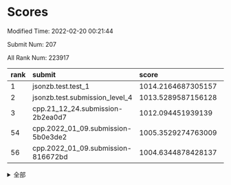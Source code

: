 # Scores

Modified Time: 2022-02-20 00:21:44

Submit Num: 207

All Rank Num: 223917

| rank |               submit               |       score        |       sigma        | pk_num |
| :--- | :--------------------------------- | :----------------- | :----------------- | :----- |
| 1    | jsonzb.test.test_1                 | 1014.2164687305157 | 0.8254347548489614 | 4326   |
| 2    | jsonzb.test.submission_level_4     | 1013.5289587156128 | 0.7977090377713066 | 4321   |
| 3    | cpp.21_12_24.submission-2b2ea0d7   | 1012.094451939139  | 0.7900066645687331 | 4323   |
| 54   | cpp.2022_01_09.submission-5b0e3de2 | 1005.3529274763009 | 0.7120548365141225 | 4324   |
| 56   | cpp.2022_01_09.submission-816672bd | 1004.6344878428137 | 0.7306836722421157 | 4328   |


<details>
<summary>全部</summary>

| rank |                 submit                 |       score        |       sigma        | pk_num |
| :--- | :------------------------------------- | :----------------- | :----------------- | :----- |
| 1    | jsonzb.test.test_1                     | 1014.2164687305157 | 0.8254347548489614 | 4326   |
| 2    | jsonzb.test.submission_level_4         | 1013.5289587156128 | 0.7977090377713066 | 4321   |
| 3    | cpp.21_12_24.submission-2b2ea0d7       | 1012.094451939139  | 0.7900066645687331 | 4323   |
| 4    | gobigger.level_3.submission_level_3_44 | 1011.7473859940244 | 0.7700445731794034 | 4327   |
| 5    | gobigger.level_3.submission_level_3_33 | 1011.487545267528  | 0.8109584556247569 | 4321   |
| 6    | gobigger.level_3.submission_level_3_1  | 1011.3720978284173 | 0.757145648117276  | 4328   |
| 7    | gobigger.level_3.submission_level_3_12 | 1011.3349424983207 | 0.7708401592814449 | 4327   |
| 8    | gobigger.level_3.submission_level_3_38 | 1010.9749571611964 | 0.7652234696349051 | 4323   |
| 9    | gobigger.level_3.submission_level_3_6  | 1010.8509592399012 | 0.7603351573946466 | 4327   |
| 10   | gobigger.level_3.submission_level_3_4  | 1010.8119559801801 | 0.7890398805355067 | 4326   |
| 11   | gobigger.level_3.submission_level_3_25 | 1010.8079698895914 | 0.7703751130237392 | 4328   |
| 12   | gobigger.level_3.submission_level_3_48 | 1010.7898389280442 | 0.7673720580498742 | 4326   |
| 13   | gobigger.level_3.submission_level_3_37 | 1010.7680536882763 | 0.7453337291264729 | 4322   |
| 14   | gobigger.level_3.submission_level_3_10 | 1010.7511895738049 | 0.7312099061989591 | 4326   |
| 15   | gobigger.level_3.submission_level_3_36 | 1010.7407781994345 | 0.7844058560224072 | 4333   |
| 16   | gobigger.level_3.submission_level_3_11 | 1010.7177186105062 | 0.7666477652019937 | 4323   |
| 17   | gobigger.level_3.submission_level_3_8  | 1010.6566573356181 | 0.7527561692591841 | 4332   |
| 18   | gobigger.level_3.submission_level_3_47 | 1010.6563772930361 | 0.7676103917085056 | 4328   |
| 19   | gobigger.level_3.submission_level_3_32 | 1010.6430512839161 | 0.7684134665867309 | 4326   |
| 20   | gobigger.level_3.submission_level_3_15 | 1010.5939812274622 | 0.7710263256957678 | 4325   |
| 21   | gobigger.level_3.submission_level_3_30 | 1010.4267671829616 | 0.7795194335477462 | 4330   |
| 22   | gobigger.level_3.submission_level_3_35 | 1010.3825868560222 | 0.774651129634612  | 4331   |
| 23   | gobigger.level_3.submission_level_3_22 | 1010.354095647005  | 0.7543813724237931 | 4327   |
| 24   | gobigger.level_3.submission_level_3_19 | 1010.226812258596  | 0.7824335248749658 | 4323   |
| 25   | gobigger.level_3.submission_level_3_16 | 1010.2001148212156 | 0.7780117485811807 | 4327   |
| 26   | gobigger.level_3.submission_level_3_31 | 1010.0948410647851 | 0.7624583281030407 | 4331   |
| 27   | gobigger.level_3.submission_level_3_27 | 1010.0900111597311 | 0.7604234054515173 | 4330   |
| 28   | gobigger.level_3.submission_level_3_13 | 1010.088008098172  | 0.7827185582483841 | 4328   |
| 29   | gobigger.level_3.submission_level_3_7  | 1010.0664501954643 | 0.7524450072946518 | 4326   |
| 30   | gobigger.level_3.submission_level_3_21 | 1009.9881136618679 | 0.7526373608630857 | 4329   |
| 31   | gobigger.level_3.submission_level_3_39 | 1009.8744271562166 | 0.7678246927329445 | 4330   |
| 32   | gobigger.level_3.submission_level_3_45 | 1009.8630125255    | 0.758711152907336  | 4332   |
| 33   | gobigger.level_3.submission_level_3_24 | 1009.8593065151932 | 0.7670836376448238 | 4323   |
| 34   | gobigger.level_3.submission_level_3_5  | 1009.8532206560353 | 0.7605074909571801 | 4332   |
| 35   | gobigger.level_3.submission_level_3_42 | 1009.7801571236898 | 0.7481205014873156 | 4325   |
| 36   | gobigger.level_3.submission_level_3_2  | 1009.5730687748309 | 0.7601376813032055 | 4327   |
| 37   | gobigger.level_3.submission_level_3_23 | 1009.5524443870861 | 0.759671376799629  | 4325   |
| 38   | gobigger.level_3.submission_level_3_34 | 1009.3517491888422 | 0.7678140659075463 | 4329   |
| 39   | gobigger.level_3.submission_level_3_40 | 1009.3162528511567 | 0.7423576284098045 | 4332   |
| 40   | gobigger.level_3.submission_level_3_3  | 1009.3151169166598 | 0.7393523219794067 | 4326   |
| 41   | gobigger.level_3.submission_level_3_18 | 1009.28230839337   | 0.7534703198686385 | 4326   |
| 42   | gobigger.level_3.submission_level_3_0  | 1009.2245923689234 | 0.7646778750524793 | 4326   |
| 43   | gobigger.level_3.submission_level_3_28 | 1009.1491631685408 | 0.7628033384973787 | 4324   |
| 44   | gobigger.level_3.submission_level_3_49 | 1009.1321558118553 | 0.7403833653396165 | 4325   |
| 45   | gobigger.level_3.submission_level_3_20 | 1009.0679688239794 | 0.7492244114279775 | 4324   |
| 46   | gobigger.level_3.submission_level_3_9  | 1008.9851757597309 | 0.7482784607482776 | 4323   |
| 47   | gobigger.level_3.submission_level_3_46 | 1008.968749424909  | 0.7656802135336187 | 4326   |
| 48   | gobigger.level_3.submission_level_3_14 | 1008.8915177202709 | 0.7487910983101989 | 4328   |
| 49   | gobigger.level_3.submission_level_3_41 | 1008.8694023259386 | 0.7799414092668219 | 4326   |
| 50   | gobigger.level_3.submission_level_3_17 | 1008.6634903455349 | 0.7499667503295762 | 4327   |
| 51   | gobigger.level_3.submission_level_3_29 | 1008.6057379074483 | 0.7491109411246005 | 4328   |
| 52   | gobigger.level_3.submission_level_3_26 | 1008.3301781832679 | 0.7441823909908836 | 4330   |
| 53   | gobigger.level_3.submission_level_3_43 | 1007.3016171821693 | 0.7476734148368179 | 4323   |
| 54   | cpp.2022_01_09.submission-5b0e3de2     | 1005.3529274763009 | 0.7120548365141225 | 4324   |
| 55   | gobigger.level_1.submission_level_1_9  | 1004.7384316039389 | 0.7119382822969132 | 4327   |
| 56   | cpp.2022_01_09.submission-816672bd     | 1004.6344878428137 | 0.7306836722421157 | 4328   |
| 57   | gobigger.level_1.submission_level_1_23 | 1004.5889309613661 | 0.7275135521406705 | 4324   |
| 58   | gobigger.level_1.submission_level_1_13 | 1004.4938625810719 | 0.7279228566653155 | 4332   |
| 59   | gobigger.level_1.submission_level_1_34 | 1004.4480421385114 | 0.7185663632116496 | 4323   |
| 60   | gobigger.level_1.submission_level_1_29 | 1004.3695829268927 | 0.724774813240076  | 4326   |
| 61   | gobigger.level_1.submission_level_1_15 | 1004.308852554326  | 0.7092408484309202 | 4329   |
| 62   | gobigger.level_1.submission_level_1_7  | 1004.1584096148257 | 0.7171180108149714 | 4329   |
| 63   | gobigger.level_1.submission_level_1_43 | 1004.1558955942106 | 0.7146898930909833 | 4329   |
| 64   | gobigger.level_1.submission_level_1_36 | 1004.1056957437736 | 0.7183797474681707 | 4325   |
| 65   | gobigger.level_1.submission_level_1_8  | 1004.0798316771039 | 0.7098805693582642 | 4328   |
| 66   | gobigger.level_1.submission_level_1_11 | 1003.9997585005929 | 0.7156677172916244 | 4331   |
| 67   | gobigger.level_1.submission_level_1_37 | 1003.9079705176509 | 0.715776609532994  | 4327   |
| 68   | gobigger.level_1.submission_level_1_32 | 1003.9015038316985 | 0.7186081213557742 | 4326   |
| 69   | gobigger.level_1.submission_level_1_6  | 1003.8587852890411 | 0.721755710743201  | 4328   |
| 70   | gobigger.level_1.submission_level_1_47 | 1003.7335311853651 | 0.7165065018762925 | 4328   |
| 71   | gobigger.level_1.submission_level_1_2  | 1003.5961570770372 | 0.7128003474201333 | 4327   |
| 72   | gobigger.level_1.submission_level_1_24 | 1003.5397156497701 | 0.7058008915867915 | 4327   |
| 73   | gobigger.level_1.submission_level_1_14 | 1003.5285359053814 | 0.7133672724446997 | 4324   |
| 74   | gobigger.level_1.submission_level_1_44 | 1003.466088159111  | 0.7091717204715724 | 4327   |
| 75   | gobigger.level_1.submission_level_1_33 | 1003.4451545124814 | 0.7135258939357618 | 4327   |
| 76   | gobigger.level_1.submission_level_1_17 | 1003.4177390581231 | 0.713965909767064  | 4326   |
| 77   | gobigger.level_1.submission_level_1_39 | 1003.3887850110951 | 0.7202740395140109 | 4328   |
| 78   | gobigger.level_1.submission_level_1_40 | 1003.3734540811165 | 0.7187229475687444 | 4324   |
| 79   | gobigger.level_1.submission_level_1_42 | 1003.3629703677462 | 0.7162759768921514 | 4331   |
| 80   | gobigger.level_1.submission_level_1_21 | 1003.2452201077454 | 0.724665792293891  | 4327   |
| 81   | gobigger.level_1.submission_level_1_35 | 1003.2227044456271 | 0.7154471727083496 | 4327   |
| 82   | gobigger.level_1.submission_level_1_45 | 1003.2226623580875 | 0.7078609785378923 | 4326   |
| 83   | gobigger.level_1.submission_level_1_25 | 1003.131368303154  | 0.7148316321950149 | 4328   |
| 84   | gobigger.level_1.submission_level_1_22 | 1003.1272167085754 | 0.7117195777637683 | 4322   |
| 85   | gobigger.level_1.submission_level_1_27 | 1003.0706682925241 | 0.7272755712735195 | 4323   |
| 86   | gobigger.level_1.submission_level_1_30 | 1003.0519515551802 | 0.7112555743591227 | 4326   |
| 87   | gobigger.level_1.submission_level_1_0  | 1002.9247807880774 | 0.7109118599678943 | 4326   |
| 88   | gobigger.level_1.submission_level_1_49 | 1002.9224115260058 | 0.7117708716876778 | 4327   |
| 89   | gobigger.level_1.submission_level_1_41 | 1002.9180712138362 | 0.7049066950820092 | 4322   |
| 90   | gobigger.level_1.submission_level_1_28 | 1002.9004100680268 | 0.7068062369874255 | 4328   |
| 91   | gobigger.level_1.submission_level_1_1  | 1002.8969272417072 | 0.7174281347207433 | 4327   |
| 92   | gobigger.level_1.submission_level_1_19 | 1002.855252509361  | 0.7095499316733915 | 4328   |
| 93   | gobigger.level_1.submission_level_1_4  | 1002.831359989018  | 0.7093741866618918 | 4328   |
| 94   | gobigger.level_1.submission_level_1_12 | 1002.8015059658499 | 0.7180267007899597 | 4328   |
| 95   | gobigger.level_1.submission_level_1_20 | 1002.7764358267384 | 0.7239120502337619 | 4328   |
| 96   | gobigger.level_1.submission_level_1_38 | 1002.7356730079302 | 0.7142280754259066 | 4324   |
| 97   | gobigger.level_1.submission_level_1_16 | 1002.5560453366516 | 0.7130639421228664 | 4322   |
| 98   | gobigger.level_1.submission_level_1_3  | 1002.4407840906084 | 0.7080741238158477 | 4331   |
| 99   | gobigger.level_1.submission_level_1_10 | 1002.3959741932722 | 0.7107428625080948 | 4326   |
| 100  | gobigger.level_1.submission_level_1_31 | 1002.3694352521667 | 0.7056216999742194 | 4326   |
| 101  | gobigger.level_1.submission_level_1_26 | 1002.0873367033759 | 0.7079217739876553 | 4327   |
| 102  | gobigger.level_1.submission_level_1_5  | 1001.9544035820204 | 0.7182602894578439 | 4329   |
| 103  | gobigger.level_1.submission_level_1_46 | 1001.8855936416137 | 0.7191227037802604 | 4327   |
| 104  | gobigger.level_1.submission_level_1_18 | 1001.8046089363527 | 0.7128757255128385 | 4327   |
| 105  | gobigger.level_1.submission_level_1_48 | 1001.7436812096477 | 0.7070327058469131 | 4330   |
| 106  | gobigger.random.submission_random_21   | 997.7100996430275  | 0.7007540203888525 | 4328   |
| 107  | gobigger.random.submission_random_28   | 997.4344865190509  | 0.7000765156891043 | 4328   |
| 108  | gobigger.random.submission_random_42   | 997.3976027152669  | 0.7136726431130699 | 4329   |
| 109  | gobigger.random.submission_random_23   | 997.0305035187827  | 0.7028470020348464 | 4330   |
| 110  | gobigger.random.submission_random_4    | 996.7375191100904  | 0.7129317821431559 | 4326   |
| 111  | gobigger.random.submission_random_32   | 996.7328457337244  | 0.699294355949823  | 4325   |
| 112  | gobigger.random.submission_random_3    | 996.5393411700808  | 0.6936665573866277 | 4325   |
| 113  | gobigger.random.submission_random_35   | 996.4935963338239  | 0.7091891947390345 | 4330   |
| 114  | gobigger.random.submission_random_37   | 996.4841347301983  | 0.7192226447913204 | 4324   |
| 115  | gobigger.random.submission_random_24   | 996.3743490882466  | 0.7132228638056471 | 4331   |
| 116  | gobigger.random.submission_random_12   | 996.3153478726955  | 0.728680613297044  | 4327   |
| 117  | gobigger.random.submission_random_43   | 996.285759492178   | 0.7088313494514031 | 4325   |
| 118  | gobigger.random.submission_random_29   | 996.2533616783221  | 0.7190979323950588 | 4331   |
| 119  | gobigger.random.submission_random_8    | 996.2317567969097  | 0.7161239317000246 | 4331   |
| 120  | gobigger.random.submission_random_33   | 996.2167760972413  | 0.7227800739815974 | 4329   |
| 121  | gobigger.random.submission_random_6    | 996.2140893893721  | 0.7037018744871995 | 4325   |
| 122  | gobigger.random.submission_random_2    | 996.2073735404314  | 0.7118069561448798 | 4328   |
| 123  | gobigger.random.submission_random_47   | 996.2004706727386  | 0.7174943843961633 | 4325   |
| 124  | gobigger.random.submission_random_17   | 996.1948776041181  | 0.7068892299167316 | 4326   |
| 125  | gobigger.random.submission_random_36   | 996.1648094805287  | 0.70971582477803   | 4329   |
| 126  | gobigger.random.submission_random_38   | 996.0586432297312  | 0.6970685421329463 | 4326   |
| 127  | gobigger.random.submission_random_10   | 996.0404995018275  | 0.7150417802704206 | 4332   |
| 128  | gobigger.random.submission_random_44   | 995.9749635400487  | 0.7124212261239076 | 4327   |
| 129  | gobigger.random.submission_random_13   | 995.9463238309961  | 0.7168417819452605 | 4332   |
| 130  | gobigger.random.submission_random_14   | 995.936680604434   | 0.7015436646914325 | 4330   |
| 131  | gobigger.random.submission_random_7    | 995.8985320233098  | 0.7115881390154036 | 4328   |
| 132  | gobigger.random.submission_random_27   | 995.8946076154645  | 0.7298300570672456 | 4327   |
| 133  | gobigger.random.submission_random_48   | 995.8705746334783  | 0.7268943010595207 | 4325   |
| 134  | gobigger.random.submission_random_41   | 995.8568911095426  | 0.7129671158309722 | 4329   |
| 135  | gobigger.random.submission_random_45   | 995.7776982342045  | 0.7212542636859302 | 4327   |
| 136  | gobigger.random.submission_random_31   | 995.7549564425417  | 0.7010065458898876 | 4325   |
| 137  | gobigger.random.submission_random_20   | 995.7324354527711  | 0.7019864951976807 | 4329   |
| 138  | gobigger.random.submission_random_39   | 995.7107521133272  | 0.709913249538538  | 4325   |
| 139  | gobigger.random.submission_random_46   | 995.657596943095   | 0.7198131696564041 | 4322   |
| 140  | gobigger.random.submission_random_34   | 995.6363400977432  | 0.6977433317011814 | 4329   |
| 141  | gobigger.random.submission_random_22   | 995.592460249592   | 0.7284947047859043 | 4327   |
| 142  | gobigger.random.submission_random_40   | 995.5150150168339  | 0.7112795691881996 | 4327   |
| 143  | gobigger.random.submission_random_25   | 995.4620475314035  | 0.732624798603845  | 4333   |
| 144  | gobigger.random.submission_random_19   | 995.4139229662095  | 0.7175980364472956 | 4323   |
| 145  | gobigger.random.submission_random_5    | 995.3063189693779  | 0.7110640911571701 | 4327   |
| 146  | gobigger.random.submission_random_11   | 995.304532082764   | 0.7108183374403753 | 4327   |
| 147  | gobigger.random.submission_random_15   | 995.2615782858694  | 0.7104849682407108 | 4331   |
| 148  | gobigger.random.submission_random_30   | 995.2444871419593  | 0.7314143520663394 | 4326   |
| 149  | gobigger.random.submission_random_49   | 995.2074975914918  | 0.7249090475714615 | 4332   |
| 150  | gobigger.random.submission_random_1    | 995.0314279787168  | 0.7213073112332835 | 4328   |
| 151  | gobigger.random.submission_random_18   | 994.9613943189344  | 0.71448438528777   | 4327   |
| 152  | gobigger.random.submission_random_26   | 994.7236793834146  | 0.7206737052511697 | 4327   |
| 153  | gobigger.random.submission_random_0    | 994.7020185465243  | 0.7200878185889209 | 4324   |
| 154  | gobigger.random.submission_random_16   | 994.6771236576316  | 0.7179133768376348 | 4326   |
| 155  | gobigger.random.submission_random_9    | 994.4834308372182  | 0.7182403806686203 | 4322   |
| 156  | gobigger.level_2.submission_level_2_28 | 994.3280154420752  | 0.7215937461033824 | 4328   |
| 157  | gobigger.level_2.submission_level_2_38 | 993.8079574342293  | 0.725563932536532  | 4327   |
| 158  | gobigger.level_2.submission_level_2_13 | 993.8049631366621  | 0.7359497404120993 | 4321   |
| 159  | gobigger.level_2.submission_level_2_37 | 993.5067722853777  | 0.7381562219291937 | 4324   |
| 160  | gobigger.level_2.submission_level_2_17 | 993.0549104245529  | 0.7373060240398512 | 4330   |
| 161  | gobigger.level_2.submission_level_2_31 | 993.033507763915   | 0.7426744160478489 | 4326   |
| 162  | gobigger.level_2.submission_level_2_10 | 992.8911006215122  | 0.7430285683592518 | 4324   |
| 163  | gobigger.level_2.submission_level_2_47 | 992.8231482758716  | 0.7524917018152738 | 4329   |
| 164  | gobigger.level_2.submission_level_2_20 | 992.7989430915468  | 0.7724766391775029 | 4330   |
| 165  | gobigger.level_2.submission_level_2_44 | 992.7727936144806  | 0.7401909513052569 | 4322   |
| 166  | gobigger.level_2.submission_level_2_8  | 992.7272562416476  | 0.7327359498089645 | 4328   |
| 167  | gobigger.level_2.submission_level_2_11 | 992.7029653993451  | 0.7415864126224119 | 4330   |
| 168  | gobigger.level_2.submission_level_2_30 | 992.6489369052547  | 0.7342348270218988 | 4329   |
| 169  | gobigger.level_2.submission_level_2_26 | 992.6105812642231  | 0.7480707146865063 | 4327   |
| 170  | gobigger.level_2.submission_level_2_23 | 992.5917455339918  | 0.7366025645187477 | 4327   |
| 171  | gobigger.level_2.submission_level_2_3  | 992.5520939717935  | 0.7433587688421767 | 4330   |
| 172  | gobigger.level_2.submission_level_2_19 | 992.5396227392807  | 0.7463124097331272 | 4329   |
| 173  | gobigger.level_2.submission_level_2_34 | 992.5395782957268  | 0.7388984606317694 | 4328   |
| 174  | gobigger.level_2.submission_level_2_49 | 992.4460866464574  | 0.7518099393532828 | 4328   |
| 175  | gobigger.level_2.submission_level_2_7  | 992.3526248879974  | 0.7442901513241019 | 4327   |
| 176  | gobigger.level_2.submission_level_2_22 | 992.3493113630326  | 0.7763654649456201 | 4326   |
| 177  | gobigger.level_2.submission_level_2_2  | 992.3144369538813  | 0.7399389528959953 | 4324   |
| 178  | gobigger.level_2.submission_level_2_24 | 992.2707483813289  | 0.7435331644912144 | 4325   |
| 179  | gobigger.level_2.submission_level_2_32 | 992.2291130580098  | 0.74289026997458   | 4327   |
| 180  | gobigger.level_2.submission_level_2_6  | 992.1315018257396  | 0.7490829579944601 | 4326   |
| 181  | gobigger.level_2.submission_level_2_4  | 992.1169544868044  | 0.742563434576964  | 4328   |
| 182  | gobigger.level_2.submission_level_2_40 | 992.115391549484   | 0.7507674298921446 | 4330   |
| 183  | gobigger.level_2.submission_level_2_12 | 992.1004868714255  | 0.7582123759412454 | 4327   |
| 184  | gobigger.level_2.submission_level_2_15 | 992.0591011258593  | 0.7552662132413651 | 4330   |
| 185  | gobigger.level_2.submission_level_2_21 | 991.8879883004589  | 0.7599630346906274 | 4328   |
| 186  | gobigger.level_2.submission_level_2_43 | 991.7408942432446  | 0.742642456646897  | 4324   |
| 187  | gobigger.level_2.submission_level_2_35 | 991.7210423065695  | 0.7578726769903412 | 4321   |
| 188  | gobigger.level_2.submission_level_2_18 | 991.6765542626734  | 0.7692839713816915 | 4322   |
| 189  | gobigger.level_2.submission_level_2_42 | 991.6484471334829  | 0.7607712168120889 | 4321   |
| 190  | gobigger.level_2.submission_level_2_9  | 991.6135910010707  | 0.7474702824172428 | 4324   |
| 191  | gobigger.level_2.submission_level_2_41 | 991.5124353734117  | 0.739677600471041  | 4326   |
| 192  | gobigger.level_2.submission_level_2_25 | 991.4869170276703  | 0.7592170056203666 | 4325   |
| 193  | gobigger.level_2.submission_level_2_29 | 991.3755128100535  | 0.7556493531761371 | 4328   |
| 194  | gobigger.level_2.submission_level_2_46 | 991.3493671397973  | 0.7375511508047862 | 4329   |
| 195  | gobigger.level_2.submission_level_2_36 | 991.2862760729905  | 0.7807596485840474 | 4328   |
| 196  | gobigger.level_2.submission_level_2_33 | 991.2588667916317  | 0.7670032840513105 | 4327   |
| 197  | gobigger.level_2.submission_level_2_1  | 991.1995349815952  | 0.7539344311873133 | 4330   |
| 198  | gobigger.level_2.submission_level_2_39 | 991.1493416867175  | 0.7416345338144326 | 4327   |
| 199  | gobigger.level_2.submission_level_2_27 | 991.0578755860926  | 0.7468464890393545 | 4325   |
| 200  | gobigger.level_2.submission_level_2_0  | 991.0075651677556  | 0.7333842844870547 | 4325   |
| 201  | gobigger.level_2.submission_level_2_14 | 990.961982458739   | 0.7504648663416227 | 4324   |
| 202  | gobigger.level_2.submission_level_2_16 | 990.8653877604122  | 0.7607582325036347 | 4329   |
| 203  | gobigger.level_2.submission_level_2_48 | 990.7816335401005  | 0.7686864717105485 | 4326   |
| 204  | gobigger.level_2.submission_level_2_5  | 990.0990819100563  | 0.7637998191863297 | 4329   |
| 205  | gobigger.level_2.submission_level_2_45 | 990.054835427515   | 0.7936902887786031 | 4328   |
| 206  | gobigger.none.submission_none_1        | 977.912584932899   | 1.2637416903731975 | 4333   |
| 207  | gobigger.none.submission_none_0        | 976.7229441319333  | 1.3772450954701387 | 4321   |

</details>